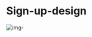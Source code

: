 # Sign-up-design
![img-](https://user-images.githubusercontent.com/123558998/222926827-b7ca4bb8-1685-4ece-80ba-b17a818652ed.png)
